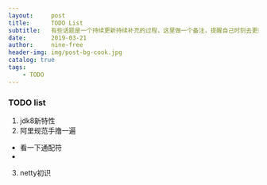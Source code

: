 ```yaml
---
layout:     post
title:      TODO List
subtitle:   有些话题是一个持续更新持续补充的过程，这里做一个备注，提醒自己时刻去更新
date:       2019-03-21
author:     nine-free
header-img: img/post-bg-cook.jpg
catalog: true
tags:
    - TODO
---
```


### TODO list

1. jdk8新特性
2. 阿里规范手撸一遍
 - 看一下通配符
 - 
3. netty初识

